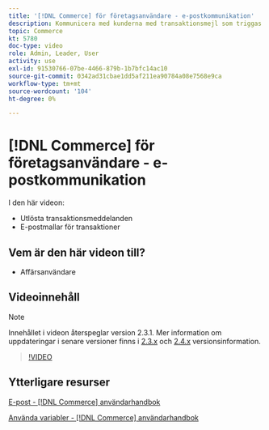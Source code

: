 ```yaml
---
title: '[!DNL Commerce] för företagsanvändare - e-postkommunikation'
description: Kommunicera med kunderna med transaktionsmejl som triggas av deras handlingar i butiken. Anpassa och konfigurera e-postmallarna för din butik.
topic: Commerce
kt: 5780
doc-type: video
role: Admin, Leader, User
activity: use
exl-id: 91530766-07be-4466-879b-1b7bfc14ac10
source-git-commit: 0342ad31cbae1dd5af211ea90784a08e7568e9ca
workflow-type: tm+mt
source-wordcount: '104'
ht-degree: 0%

---
```


# [!DNL Commerce] för företagsanvändare - e-postkommunikation

I den här videon:

- Utlösta transaktionsmeddelanden
- E-postmallar för transaktioner

## Vem är den här videon till?

- Affärsanvändare

## Videoinnehåll

>[!NOTE]
>
>Innehållet i videon återspeglar version 2.3.1. Mer information om uppdateringar i senare versioner finns i [ 2.3.x](https://devdocs.magento.com/guides/v2.3/release-notes/bk-release-notes.html) och [2.4.x](https://devdocs.magento.com/guides/v2.4/release-notes/bk-release-notes.html) versionsinformation.

>[!VIDEO](https://video.tv.adobe.com/v/36190?quality=12&learn=on)

## Ytterligare resurser

[E-post - [!DNL Commerce] användarhandbok](https://docs.magento.com/user-guide/marketing/email-templates.html)

[Använda variabler - [!DNL Commerce] användarhandbok](https://docs.magento.com/user-guide/marketing/variables.html)
